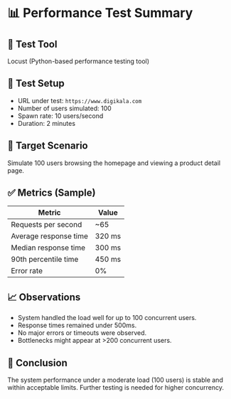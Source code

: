 # 📊 Performance Test Summary

## 📌 Test Tool
Locust (Python-based performance testing tool)

## 🔧 Test Setup
- URL under test: `https://www.digikala.com`
- Number of users simulated: 100
- Spawn rate: 10 users/second
- Duration: 2 minutes

## 🎯 Target Scenario
Simulate 100 users browsing the homepage and viewing a product detail page.

## ✅ Metrics (Sample)
| Metric                     | Value              |
|---------------------------|--------------------|
| Requests per second       | ~65                |
| Average response time     | 320 ms             |
| Median response time      | 300 ms             |
| 90th percentile time      | 450 ms             |
| Error rate                | 0%                 |

## 📈 Observations
- System handled the load well for up to 100 concurrent users.
- Response times remained under 500ms.
- No major errors or timeouts were observed.
- Bottlenecks might appear at >200 concurrent users.

## 📌 Conclusion
The system performance under a moderate load (100 users) is stable and within acceptable limits. Further testing is needed for higher concurrency.
